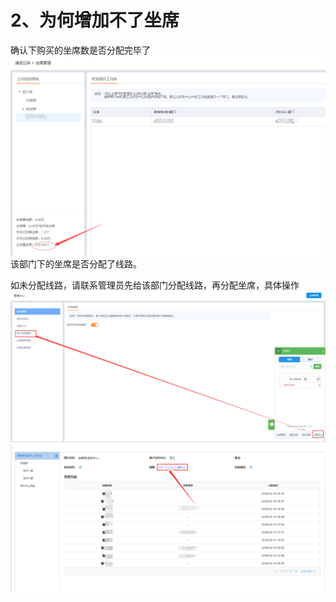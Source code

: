 # 2、为何增加不了坐席

确认下购买的坐席数是否分配完毕了
![](/assets/hujiao3.png)该部门下的坐席是否分配了线路。

如未分配线路，请联系管理员先给该部门分配线路，再分配坐席，具体操作![](/assets/hujiao4.png)![](/assets/hujiao5.png)

